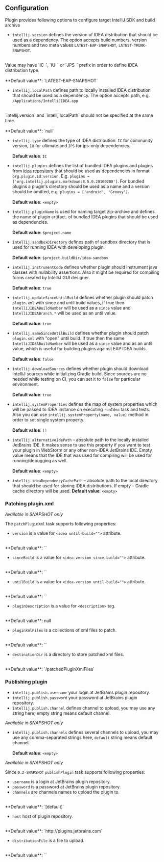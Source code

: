 ## Configuration

Plugin provides following options to configure target IntelliJ SDK and build archive

- `intellij.version` defines the version of IDEA distribution that should be used as a dependency. 
The option accepts build numbers, version numbers and two meta values `LATEST-EAP-SNAPSHOT`, `LATEST-TRUNK-SNAPSHOT`.
<br/>
Value may have `IC-`, `IU-` or `JPS-` prefix in order to define IDEA distribution type. 
<br/><br/> 
**Default value**: `LATEST-EAP-SNAPSHOT`

- `intellij.localPath` defines path to locally installed IDEA distribution that should be used as a dependency. 
The option accepts path, e.g. `/Applications/IntelliJIDEA.app`
<br/>
`intellij.version` and `intellij.localPath` should not be specified at the same time.
<br/><br/> 
**Default value**: `null`

- `intellij.type` defines the type of IDEA distribution: `IC` for community version, `IU` for ultimate and `JPS` for jps-only dependencies.<br/><br/> 
**Default value**: `IC`

- `intellij.plugins` defines the list of bundled IDEA plugins and plugins from [idea repository](https://plugins.jetbrains.com/) 
that should be used as dependencies in format `org.plugin.id:version`. E.g. `plugins = ['org.intellij.plugins.markdown:8.5.0.20160208']`.
For bundled plugins a plugin's directory should be used as a name and a version should be omitted, e.g. `plugins = ['android', 'Groovy']`.<br/><br/>
**Default value:** `<empty>`

- `intellij.pluginName` is used for naming target zip-archive and defines the name of plugin artifact. 
of bundled IDEA plugins that should be used as dependencies.<br/><br/>
**Default value:** `$project.name`

- `intellij.sandboxDirectory` defines path of sandbox directory that is used for running IDEA with developing plugin.<br/><br/>
**Default value**: `$project.buildDir/idea-sandbox`

- `intellij.instrumentCode` defines whether plugin should instrument java classes with nullability assertions.
Also it might be required for compiling forms created by IntelliJ GUI designer.<br/><br/>
**Default value**: `true`

- `intellij.updateSinceUntilBuild` defines whether plugin should patch `plugin.xml` with since and until build values, 
if true then `IntelliJIDEABuildNumber` will be used as a `since` value and `IntelliJIDEABranch.*` will be used as an until value.<br/><br/>
**Default value**: `true`

- `intellij.sameSinceUntilBuild` defines whether plugin should patch `plugin.xml` with "open" until build. 
if true then the same `IntelliJIDEABuildNumber` will be used as a `since` value and as an until value, 
which is useful for building plugins against EAP IDEA builds.<br/><br/>
**Default value**: `false`

- `intellij.downloadSources` defines whether plugin should download IntelliJ sources while 
initializing Gradle build. Since sources are no needed while testing on CI, you can set
it to `false` for particular environment.<br/><br/>
**Default value**: `true`

- `intellij.systemProperties` defines the map of system properties which will be passed to IDEA instance on
executing `runIdea` task and tests.<br/>
Also you can use `intellij.systemProperty(name, value)` method in order to set single system property.
<br/><br/>
**Default value**: `[]`

- `intellij.alternativeIdePath` – absolute path to the locally installed JetBrains IDE.
It makes sense to use this property if you want to test your plugin in WebStorm or any other non-IDEA JetBrains IDE.
Empty value means that the IDE that was used for compiling will be used for running/debugging as well.<br/><br/>
**Default value**: `<empty>`

- `intellij.ideaDependencyCachePath` – absolute path to the local directory that should be used for storing IDEA
distributions. If empty – Gradle cache directory will be used.
**Default value**: `<empty>`

### Patching plugin.xml

*Available in SNAPSHOT only*

The `patchPluginXml` task supports following properties:

- `version` is a value for `<idea until-build="">` attribute.
<br/>
**Default value**: `<project.version>`

- `sinceBuild` is a value for `<idea-version since-build="">` attribute.
<br/>
**Default value**: `<IntelliJIDEABuildNumber>`

- `untilBuild` is a value for `<idea-version until-build="">` attribute.
<br/>
**Default value**: `<IntelliJIDEABranch.*>`

- `pluginDescription` is a value for `<description>` tag.
<br/>
**Default value**: null

- `pluginXmlFiles` is a collections of xml files to patch.
<br/>
**Default value**: `<all plugin.xml files with idea-plugin root tag in resources>`

- `destinationDir` is a directory to store patched xml files.
<br/>
**Default value**: `<project.buildDir>/patchedPluginXmlFiles`

### Publishing plugin

- `intellij.publish.username` your login at JetBrains plugin repository.
- `intellij.publish.password` your password at JetBrains plugin repository.
- `intellij.publish.channel` defines channel to upload, you may use any string here, empty string means default channel.

*Available in SNAPSHOT only*
- `intellij.publish.channels` defines several channels to upload, you may use any comma-separated strings here, 
`default` string means default channel.
<br/><br/>
**Default value**: `<empty>`

*Available in SNAPSHOT only*

Since `0.2-SNAPSHOT` `publishPlugin` task supports following properties:

- `username` is a login at JetBrains plugin repository.
- `password` is a password at JetBrains plugin repository.
- `channels` are channels names to upload the plugin to.
<br/>
**Default value**: `[default]`

- `host` host of plugin repository.
<br/>
**Default value**: `http://plugins.jetbrains.com`

- `distributionFile` is a file to upload.
<br/>
**Default value**: `<output of buildPlugin task>`



